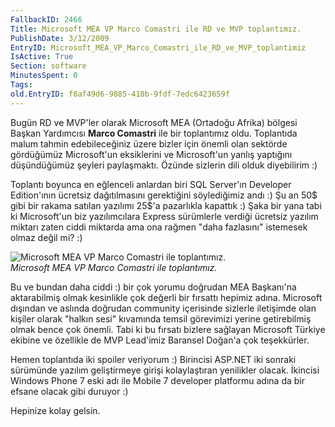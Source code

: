 ```yaml
---
FallbackID: 2466
Title: Microsoft MEA VP Marco Comastri ile RD ve MVP toplantımız.
PublishDate: 3/12/2009
EntryID: Microsoft_MEA_VP_Marco_Comastri_ile_RD_ve_MVP_toplantimiz
IsActive: True
Section: software
MinutesSpent: 0
Tags: 
old.EntryID: f8af49d6-9885-410b-9fdf-7edc6423659f
---
```

Bugün RD ve MVP'ler olarak Microsoft MEA (Ortadoğu Afrika) bölgesi
Başkan Yardımcısı **Marco Comastri** ile bir toplantımız oldu.
Toplantıda malum tahmin edebileceğiniz üzere bizler için önemli olan
sektörde gördüğümüz Microsoft'un eksiklerini ve Microsoft'un yanlış
yaptığını düşündüğümüz şeyleri paylaşmaktı. Özünde sizlerin dili olduk
diyebilirim :)

Toplantı boyunca en eğlenceli anlardan biri SQL Server'ın Developer
Edition'ının ücretsiz dağıtılmasını gerektiğini söylediğimiz andı :) Şu
an 50\$ gibi bir rakama satılan yazılımı 25\$'a pazarlıkla kapattık :)
Şaka bir yana tabi ki Microsoft'un biz yazılımcılara Express sürümlerle
verdiği ücretsiz yazılım miktarı zaten ciddi miktarda ama ona rağmen
"daha fazlasını" istemesek olmaz değil mi? :)

![Microsoft MEA VP Marco Comastri ile
toplantımız.](media/Microsoft_MEA_VP_Marco_Comastri_ile_RD_ve_MVP_toplantimiz/03122009_1.jpg)\
*Microsoft MEA VP Marco Comastri ile toplantımız.*

Bu ve bundan daha ciddi :) bir çok yorumu doğrudan MEA Başkanı'na
aktarabilmiş olmak kesinlikle çok değerli bir fırsattı hepimiz adına.
Microsoft dışından ve aslında doğrudan community içerisinde sizlerle
iletişimde olan kişiler olarak "halkın sesi" kıvamında temsil görevimizi
yerine getirebilmiş olmak bence çok önemli. Tabi ki bu fırsatı bizlere
sağlayan Microsoft Türkiye ekibine ve özellikle de MVP Lead'imiz
Baransel Doğan'a çok teşekkürler.

Hemen toplantıda iki spoiler veriyorum :) Birincisi ASP.NET iki sonraki
sürümünde yazılım geliştirmeye girişi kolaylaştıran yenilikler olacak.
İkincisi Windows Phone 7 eski adı ile Mobile 7 developer platformu adına
da bir efsane olacak gibi duruyor :)

Hepinize kolay gelsin.


